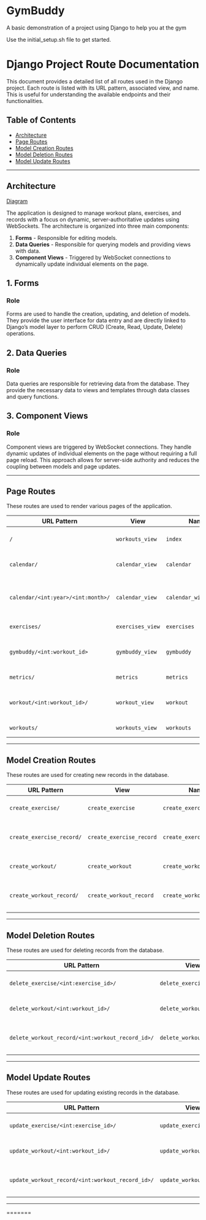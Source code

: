 # GymBuddy
A basic demonstration of a project using Django to help you at the gym

Use the initial_setup.sh file to get started.

# Django Project Route Documentation

This document provides a detailed list of all routes used in the Django project. Each route is listed with its URL pattern, associated view, and name. This is useful for understanding the available endpoints and their functionalities.

## Table of Contents

- [Architecture](#architecture)
- [Page Routes](#page-routes)
- [Model Creation Routes](#model-creation-routes)
- [Model Deletion Routes](#model-deletion-routes)
- [Model Update Routes](#model-update-routes)

---

## Architecture

[Diagram](docs/GymBuddyLayout.pdf)

The application is designed to manage workout plans, exercises, and records with a focus on dynamic, server-authoritative updates using WebSockets. The architecture is organized into three main components:

1. **Forms** - Responsible for editing models.
2. **Data Queries** - Responsible for querying models and providing views with data.
3. **Component Views** - Triggered by WebSocket connections to dynamically update individual elements on the page.

## 1. Forms

### Role

Forms are used to handle the creation, updating, and deletion of models. They provide the user interface for data entry and are directly linked to Django’s model layer to perform CRUD (Create, Read, Update, Delete) operations.

## 2. Data Queries

### Role

Data queries are responsible for retrieving data from the database. They provide the necessary data to views and templates through data classes and query functions.

## 3. Component Views

### Role

Component views are triggered by WebSocket connections. They handle dynamic updates of individual elements on the page without requiring a full page reload. This approach allows for server-side authority and reduces the coupling between models and page updates.

---

## Page Routes

These routes are used to render various pages of the application.

| **URL Pattern**                             | **View**            | **Name**                  | **Description**                     |
|----------------------------------------------|---------------------|---------------------------|-------------------------------------|
| `/`                                          | `workouts_view`     | `index`                   | Home page (index view)             |
| `calendar/`                                 | `calendar_view`     | `calendar`                | Calendar view (no params)          |
| `calendar/<int:year>/<int:month>/`         | `calendar_view`     | `calendar_with_params`   | Calendar view with year and month params |
| `exercises/`                                | `exercises_view`    | `exercises`               | Exercises view                      |
| `gymbuddy/<int:workout_id>`                 | `gymbuddy_view`     | `gymbuddy`                | Gym buddy view for a specific workout |
| `metrics/`                                  | `metrics`           | `metrics`                 | Exercise metrics                    |
| `workout/<int:workout_id>/`                 | `workout_view`      | `workout`                 | Workout view for a specific workout |
| `workouts/`                                 | `workouts_view`     | `workouts`                | Workouts view                        |

---

## Model Creation Routes

These routes are used for creating new records in the database.

| **URL Pattern**                    | **View**                | **Name**                      | **Description**                  |
|-----------------------------------|-------------------------|-------------------------------|----------------------------------|
| `create_exercise/`                | `create_exercise`       | `create_exercise`            | Create a new exercise            |
| `create_exercise_record/`        | `create_exercise_record`| `create_exercise_record`     | Create a new exercise record    |
| `create_workout/`                 | `create_workout`        | `create_workout`             | Create a new workout            |
| `create_workout_record/`         | `create_workout_record` | `create_workout_record`      | Create a new workout record     |

---

## Model Deletion Routes

These routes are used for deleting records from the database.

| **URL Pattern**                                 | **View**                | **Name**                       | **Description**                   |
|------------------------------------------------|-------------------------|---------------------------------|-----------------------------------|
| `delete_exercise/<int:exercise_id>/`          | `delete_exercise`       | `delete_exercise`              | Delete an exercise by ID         |
| `delete_workout/<int:workout_id>/`            | `delete_workout`        | `delete_workout`               | Delete a workout by ID           |
| `delete_workout_record/<int:workout_record_id>/` | `delete_workout_record` | `delete_workout_record`       | Delete a workout record by ID    |

---

## Model Update Routes

These routes are used for updating existing records in the database.

| **URL Pattern**                           | **View**                 | **Name**                     | **Description**                   |
|--------------------------------------------|--------------------------|-----------------------------|-----------------------------------|
| `update_exercise/<int:exercise_id>/`      | `update_exercise`        | `update_exercise`          | Update an exercise by ID         |
| `update_workout/<int:workout_id>/`        | `update_workout`         | `update_workout`           | Update a workout by ID           |
| `update_workout_record/<int:workout_record_id>/` | `update_workout_record`  | `update_workout_record`   | Update a workout record by ID    |

---
=======

